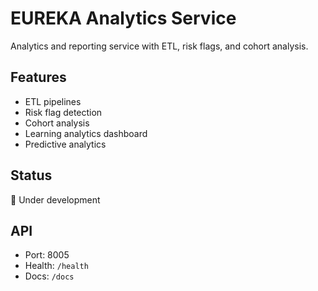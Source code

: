 # EUREKA Analytics Service

Analytics and reporting service with ETL, risk flags, and cohort analysis.

## Features
- ETL pipelines
- Risk flag detection
- Cohort analysis
- Learning analytics dashboard
- Predictive analytics

## Status
🚧 Under development

## API
- Port: 8005
- Health: `/health`
- Docs: `/docs`
